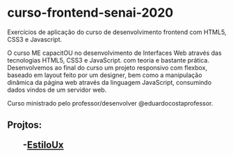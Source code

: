 # curso-frontend-senai-2020
Exercícios de aplicação do curso de desenvolvimento frontend com HTML5, CSS3 e Javascript.

O curso ME capacitOU no desenvolvimento de Interfaces Web através das tecnologias HTML5, CSS3 e JavaScript. com teoria e bastante prática. Desenvolvemos ao final do curso um projeto responsivo com flexbox, baseado em layout feito por um designer, bem como a manipulação dinâmica da página web através da linguagem JavaScript, consumindo dados vindos de um servidor web.

Curso ministrado pelo professor/desenvolver @eduardocostaprofessor.

<h2>Projtos:</2>

<ol>-<a href="https://github.com/raphaelmelo/curso-frontend-senai-2020/tree/master/EstiloUx-Exercic%C3%ADo-01">EstiloUx</a></ol>
